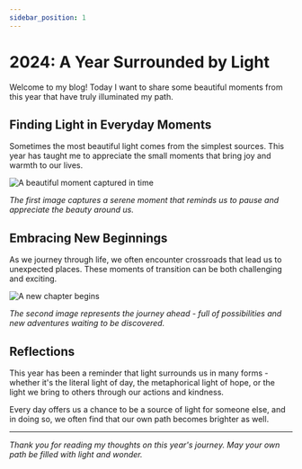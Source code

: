 ```yaml
---
sidebar_position: 1
---
```

# 2024: A Year Surrounded by Light

Welcome to my blog! Today I want to share some beautiful moments from this year that have truly illuminated my path.

## Finding Light in Everyday Moments

Sometimes the most beautiful light comes from the simplest sources. This year has taught me to appreciate the small moments that bring joy and warmth to our lives.

![A beautiful moment captured in time](/docs/image1.jpg)

*The first image captures a serene moment that reminds us to pause and appreciate the beauty around us.*

## Embracing New Beginnings

As we journey through life, we often encounter crossroads that lead us to unexpected places. These moments of transition can be both challenging and exciting.

![A new chapter begins](/docs/image2.png)

*The second image represents the journey ahead - full of possibilities and new adventures waiting to be discovered.*

## Reflections

This year has been a reminder that light surrounds us in many forms - whether it's the literal light of day, the metaphorical light of hope, or the light we bring to others through our actions and kindness.

Every day offers us a chance to be a source of light for someone else, and in doing so, we often find that our own path becomes brighter as well.

---

*Thank you for reading my thoughts on this year's journey. May your own path be filled with light and wonder.*

